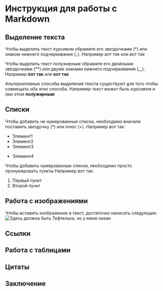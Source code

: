 # Инструкция для работы с Markdown

## Выделение текста

Чтобы выделить текст курсивом обрамите его звездочками (*) или знаком нижнего подчеркивания (_). Например *вот так* или _вот так_

Чтобы выделить текст полужирным обрамите его двойными звездочками (**) или двумя знаками нижнего подчеркивания (__). Например **вот так** или __вот так__

Альтернативные способы выделения текста существуют для того чтобы совмещать оба этих способа. Например *текст может быть курсивом и при этом __полужирным__*

## Списки

Чтобы добавить не нумерованные списки, необходимо вначале поставить звездочку (*) или плюс (+). 
Например вот так:
* Элемент1
* Элемент2
* Элемент3
+ Элемент4

Чтобы добавить нумерованные списки, необходимо просто пронумеровать тункты
Например вот так:
1. Первый пункт
2. Второй пункт
## Работа с изображениями

Чтобы вставить изображение в текст, достаточно написать следующее:
![Здесь должна быть Тефтелька, но у меня океан](ocean.jpg)

## Ссылки

## Работа с таблицами

## Цитаты

## Заключение